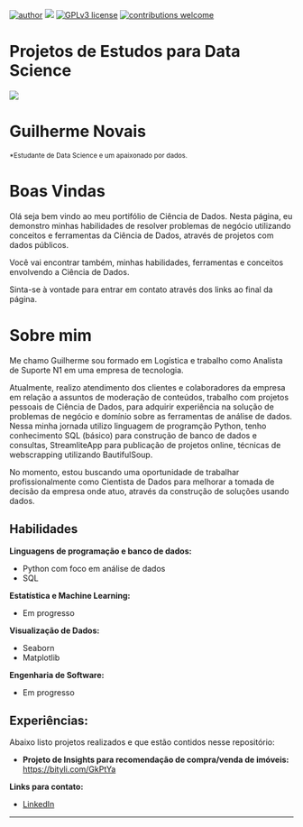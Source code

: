 [![author](https://img.shields.io/badge/author-guilherme-red.svg)](https://www.linkedin.com/in/guilherme-novais-84b161163/) [![](https://img.shields.io/badge/python-3.7+-blue.svg)](https://www.python.org/downloads/release/python-365/) [![GPLv3 license](https://img.shields.io/badge/License-GPLv3-blue.svg)](http://perso.crans.org/besson/LICENSE.html) [![contributions welcome](https://img.shields.io/badge/contributions-welcome-brightgreen.svg?style=flat)](https://github.com/GuilhermeGNO?tab=repositories)

# Projetos de Estudos para Data Science
![](https://github.com/GuilhermeGNO/Projetos-Estudos-Data-Science/blob/main/banner.png)

# Guilherme Novais
<sub>*Estudante de Data Science e um apaixonado por dados.</sub>

# Boas Vindas
Olá seja bem vindo ao meu portifólio de Ciência de Dados. Nesta página, eu demonstro minhas habilidades de resolver problemas de negócio utilizando conceitos e ferramentas da Ciência de Dados, através de projetos com dados públicos.

Você vai encontrar também, minhas habilidades, ferramentas e conceitos envolvendo a Ciência de Dados.

Sinta-se à vontade para entrar em contato através dos links ao final da página.


# Sobre mim

Me chamo Guilherme sou formado em Logística e trabalho como Analista de Suporte N1 em uma empresa de tecnologia.

Atualmente, realizo atendimento dos clientes e colaboradores da empresa em relação a assuntos de moderação de conteúdos, trabalho com projetos pessoais de Ciência de Dados, para adquirir experiência na solução de problemas de negócio e domínio sobre as ferramentas de análise de dados. Nessa minha jornada utilizo linguagem de programção Python, tenho conhecimento SQL (básico) para construção de banco de dados e consultas, StreamliteApp para publicação de projetos online, técnicas de webscrapping utilizando BautifulSoup.

No momento, estou buscando uma oportunidade de trabalhar profissionalmente como Cientista de Dados para melhorar a tomada de decisão da empresa onde atuo, através da construção de soluções usando dados.

## Habilidades


**Linguagens de programação e banco de dados:** 
* Python com foco em análise de dados
* SQL

**Estatística e Machine Learning:** 
* Em progresso 

**Visualização de Dados:**
* Seaborn
* Matplotlib

**Engenharia de Software:**
* Em progresso

## Experiências:
Abaixo listo projetos realizados e que estão contidos nesse repositório:

* **Projeto de Insights para recomendação de compra/venda de imóveis:** https://bityli.com/GkPtYa

**Links para contato:**
* [LinkedIn](https://www.linkedin.com/in/guilherme-novais-84b161163/)



---
